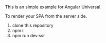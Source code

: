This is an simple example for Angular Universal.

To render your SPA from the server side.

1. clone this repository
2. npm i
3. npm run dev:ssr



